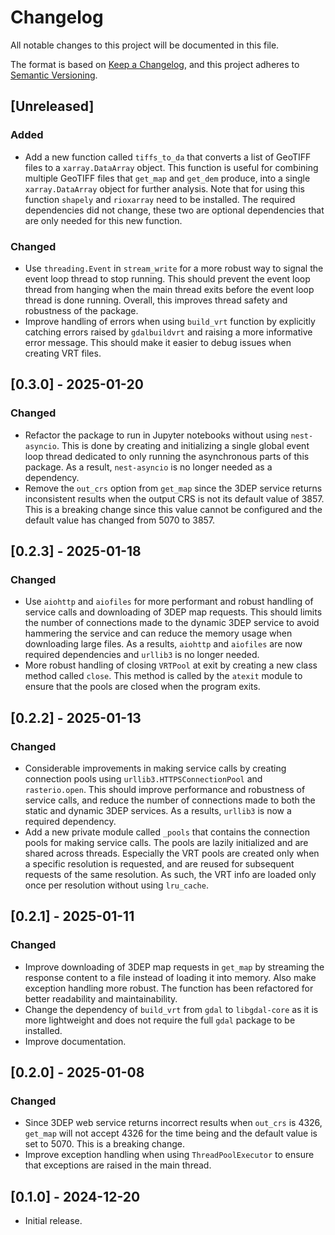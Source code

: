 # Changelog

All notable changes to this project will be documented in this file.

The format is based on [Keep a Changelog](https://keepachangelog.com/en/1.1.0/), and
this project adheres to [Semantic Versioning](https://semver.org/spec/v2.0.0.html).

## [Unreleased]

### Added

- Add a new function called `tiffs_to_da` that converts a list of GeoTIFF files to a
    `xarray.DataArray` object. This function is useful for combining multiple GeoTIFF
    files that `get_map` and `get_dem` produce, into a single `xarray.DataArray` object
    for further analysis. Note that for using this function `shapely` and `rioxarray`
    need to be installed. The required dependencies did not change, these two are
    optional dependencies that are only needed for this new function.

### Changed

- Use `threading.Event` in `stream_write` for a more robust way to signal the event loop
    thread to stop running. This should prevent the event loop thread from hanging when
    the main thread exits before the event loop thread is done running. Overall, this
    improves thread safety and robustness of the package.
- Improve handling of errors when using `build_vrt` function by explicitly catching
    errors raised by `gdalbuildvrt` and raising a more informative error message. This
    should make it easier to debug issues when creating VRT files.

## [0.3.0] - 2025-01-20

### Changed

- Refactor the package to run in Jupyter notebooks without using `nest-asyncio`. This is
    done by creating and initializing a single global event loop thread dedicated to
    only running the asynchronous parts of this package. As a result, `nest-asyncio` is
    no longer needed as a dependency.
- Remove the `out_crs` option from `get_map` since the 3DEP service returns inconsistent
    results when the output CRS is not its default value of 3857. This is a breaking
    change since this value cannot be configured and the default value has changed from
    5070 to 3857.

## [0.2.3] - 2025-01-18

### Changed

- Use `aiohttp` and `aiofiles` for more performant and robust handling of service calls
    and downloading of 3DEP map requests. This should limits the number of connections
    made to the dynamic 3DEP service to avoid hammering the service and can reduce the
    memory usage when downloading large files. As a results, `aiohttp` and `aiofiles`
    are now required dependencies and `urllib3` is no longer needed.
- More robust handling of closing `VRTPool` at exit by creating a new class method
    called `close`. This method is called by the `atexit` module to ensure that the
    pools are closed when the program exits.

## [0.2.2] - 2025-01-13

### Changed

- Considerable improvements in making service calls by creating connection pools using
    `urllib3.HTTPSConnectionPool` and `rasterio.open`. This should improve performance
    and robustness of service calls, and reduce the number of connections made to both
    the static and dynamic 3DEP services. As a results, `urllib3` is now a required
    dependency.
- Add a new private module called `_pools` that contains the connection pools for making
    service calls. The pools are lazily initialized and are shared across threads.
    Especially the VRT pools are created only when a specific resolution is requested,
    and are reused for subsequent requests of the same resolution. As such, the VRT info
    are loaded only once per resolution without using `lru_cache`.

## [0.2.1] - 2025-01-11

### Changed

- Improve downloading of 3DEP map requests in `get_map` by streaming the response
    content to a file instead of loading it into memory. Also make exception handling
    more robust. The function has been refactored for better readability and
    maintainability.
- Change the dependency of `build_vrt` from `gdal` to `libgdal-core` as it is more
    lightweight and does not require the full `gdal` package to be installed.
- Improve documentation.

## [0.2.0] - 2025-01-08

### Changed

- Since 3DEP web service returns incorrect results when `out_crs` is 4326, `get_map`
    will not accept 4326 for the time being and the default value is set to 5070. This
    is a breaking change.
- Improve exception handling when using `ThreadPoolExecutor` to ensure that exceptions
    are raised in the main thread.

## [0.1.0] - 2024-12-20

- Initial release.
